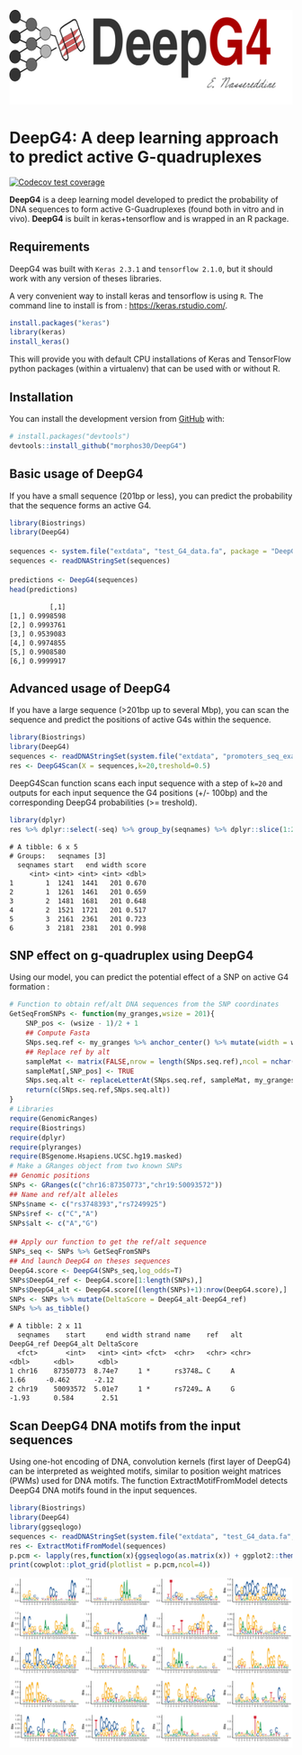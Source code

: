 
<!-- README.md is generated from README.Rmd. Please edit that file -->

![logo](logo.svg)

# **DeepG4**: A deep learning approach to predict active G-quadruplexes

<!-- badges: start -->

[![Codecov test
coverage](https://codecov.io/gh/morphos30/DeepG4/branch/master/graph/badge.svg)](https://codecov.io/gh/morphos30/DeepG4?branch=master)
<!-- badges: end -->

**DeepG4** is a deep learning model developed to predict the probability
of DNA sequences to form active G-Guadruplexes (found both in vitro and
in vivo). **DeepG4** is built in keras+tensorflow and is wrapped in an R
package.

## Requirements

DeepG4 was built with `Keras 2.3.1` and `tensorflow 2.1.0`, but it
should work with any version of theses libraries.

A very convenient way to install keras and tensorflow is using `R`. The
command line to install is from : <https://keras.rstudio.com/>.

``` r
install.packages("keras")
library(keras)
install_keras()
```

This will provide you with default CPU installations of Keras and
TensorFlow python packages (within a virtualenv) that can be used with
or without R.

## Installation

You can install the development version from
[GitHub](https://github.com/) with:

``` r
# install.packages("devtools")
devtools::install_github("morphos30/DeepG4")
```

## Basic usage of DeepG4

If you have a small sequence (201bp or less), you can predict the
probability that the sequence forms an active G4.

``` r
library(Biostrings)
library(DeepG4)

sequences <- system.file("extdata", "test_G4_data.fa", package = "DeepG4")
sequences <- readDNAStringSet(sequences)

predictions <- DeepG4(sequences)
head(predictions)
```

``` 
          [,1]
[1,] 0.9998598
[2,] 0.9993761
[3,] 0.9539083
[4,] 0.9974855
[5,] 0.9908580
[6,] 0.9999917
```

## Advanced usage of DeepG4

If you have a large sequence (\>201bp up to several Mbp), you can scan
the sequence and predict the positions of active G4s within the
sequence.

``` r
library(Biostrings)
library(DeepG4)
sequences <- readDNAStringSet(system.file("extdata", "promoters_seq_example.fa", package = "DeepG4"))
res <- DeepG4Scan(X = sequences,k=20,treshold=0.5)
```

DeepG4Scan function scans each input sequence with a step of `k=20` and
outputs for each input sequence the G4 positions (+/- 100bp) and the
corresponding DeepG4 probabilities (\>= treshold).

``` r
library(dplyr)
res %>% dplyr::select(-seq) %>% group_by(seqnames) %>% dplyr::slice(1:2) %>%  head
```

    # A tibble: 6 x 5
    # Groups:   seqnames [3]
      seqnames start   end width score
         <int> <int> <int> <int> <dbl>
    1        1  1241  1441   201 0.670
    2        1  1261  1461   201 0.659
    3        2  1481  1681   201 0.648
    4        2  1521  1721   201 0.517
    5        3  2161  2361   201 0.723
    6        3  2181  2381   201 0.998

## SNP effect on g-quadruplex using DeepG4

Using our model, you can predict the potential effect of a SNP on active
G4 formation :

``` r
# Function to obtain ref/alt DNA sequences from the SNP coordinates
GetSeqFromSNPs <- function(my_granges,wsize = 201){
    SNP_pos <- (wsize - 1)/2 + 1 
    ## Compute Fasta
    SNps.seq.ref <- my_granges %>% anchor_center() %>% mutate(width = wsize) %>% getSeq(BSgenome.Hsapiens.UCSC.hg19.masked,.)
    ## Replace ref by alt
    sampleMat <- matrix(FALSE,nrow = length(SNps.seq.ref),ncol = nchar(SNps.seq.ref[1]))
    sampleMat[,SNP_pos] <- TRUE
    SNps.seq.alt <- replaceLetterAt(SNps.seq.ref, sampleMat, my_granges$alt)
    return(c(SNps.seq.ref,SNps.seq.alt))
}
# Libraries
require(GenomicRanges)
require(Biostrings)
require(dplyr)
require(plyranges)
require(BSgenome.Hsapiens.UCSC.hg19.masked)
# Make a GRanges object from two known SNPs
## Genomic positions
SNPs <- GRanges(c("chr16:87350773","chr19:50093572"))
## Name and ref/alt alleles
SNPs$name <- c("rs3748393","rs7249925")
SNPs$ref <- c("C","A")
SNPs$alt <- c("A","G")

## Apply our function to get the ref/alt sequence
SNPs_seq <- SNPs %>% GetSeqFromSNPs
## And launch DeepG4 on theses sequences
DeepG4.score <- DeepG4(SNPs_seq,log_odds=T)
SNPs$DeepG4_ref <- DeepG4.score[1:length(SNPs),]
SNPs$DeepG4_alt <- DeepG4.score[(length(SNPs)+1):nrow(DeepG4.score),]
SNPs <- SNPs %>% mutate(DeltaScore = DeepG4_alt-DeepG4_ref)
SNPs %>% as_tibble()
```

    # A tibble: 2 x 11
      seqnames    start     end width strand name    ref   alt   DeepG4_ref DeepG4_alt DeltaScore
      <fct>       <int>   <int> <int> <fct>  <chr>   <chr> <chr>      <dbl>      <dbl>      <dbl>
    1 chr16    87350773  8.74e7     1 *      rs3748… C     A           1.66     -0.462      -2.12
    2 chr19    50093572  5.01e7     1 *      rs7249… A     G          -1.93      0.584       2.51

## Scan DeepG4 DNA motifs from the input sequences

Using one-hot encoding of DNA, convolution kernels (first layer of
DeepG4) can be interpreted as weighted motifs, similar to position
weight matrices (PWMs) used for DNA motifs. The function
ExtractMotifFromModel detects DeepG4 DNA motifs found in the input
sequences.

``` r
library(Biostrings)
library(DeepG4)
library(ggseqlogo)
sequences <- readDNAStringSet(system.file("extdata", "test_G4_data.fa", package = "DeepG4"))
res <- ExtractMotifFromModel(sequences)
p.pcm <- lapply(res,function(x){ggseqlogo(as.matrix(x)) + ggplot2::theme_classic(base_size=8)})
print(cowplot::plot_grid(plotlist = p.pcm,ncol=4))
```

![](best_pcm_from_kernel.svg)
